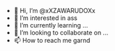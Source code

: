 - 👋 Hi, I’m @xXZAWARUDOXx
- 👀 I’m interested in ass
- 🌱 I’m currently learning ...
- 💞️ I’m looking to collaborate on ...
- 📫 How to reach me garnd

<!---
xXZAWARUDOXx/xXZAWARUDOXx is a ✨ special ✨ repository because its `README.md` (this file) appears on your GitHub profile.
You can click the Preview link to take a look at your changes.
--->
